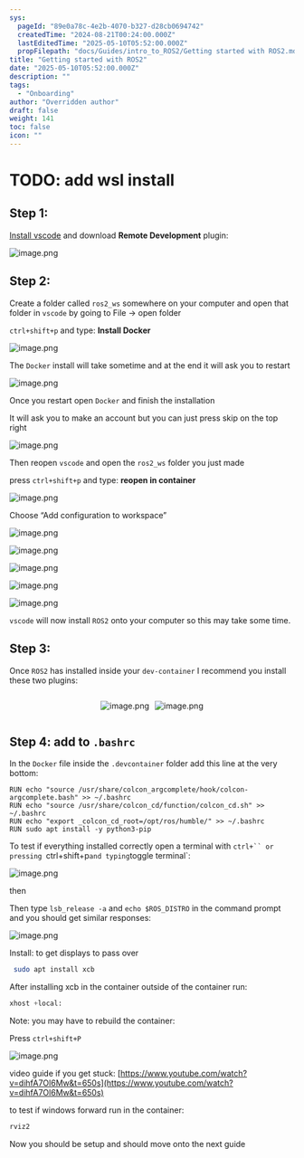 ```yaml
---
sys:
  pageId: "89e0a78c-4e2b-4070-b327-d28cb0694742"
  createdTime: "2024-08-21T00:24:00.000Z"
  lastEditedTime: "2025-05-10T05:52:00.000Z"
  propFilepath: "docs/Guides/intro_to_ROS2/Getting started with ROS2.md"
title: "Getting started with ROS2"
date: "2025-05-10T05:52:00.000Z"
description: ""
tags:
  - "Onboarding"
author: "Overridden author"
draft: false
weight: 141
toc: false
icon: ""
---
```


# TODO: add wsl install

## Step 1:

[Install vscode](https://code.visualstudio.com/download) and download **Remote Development** plugin:

![image.png](https://prod-files-secure.s3.us-west-2.amazonaws.com/d518164a-d88e-44d1-a4ee-3adb3bd8bce0/efb52993-1881-4a40-b95e-6f020334f022/image.png?X-Amz-Algorithm=AWS4-HMAC-SHA256&X-Amz-Content-Sha256=UNSIGNED-PAYLOAD&X-Amz-Credential=ASIAZI2LB466VIRI5BU7%2F20250619%2Fus-west-2%2Fs3%2Faws4_request&X-Amz-Date=20250619T161031Z&X-Amz-Expires=3600&X-Amz-Security-Token=IQoJb3JpZ2luX2VjEMD%2F%2F%2F%2F%2F%2F%2F%2F%2F%2FwEaCXVzLXdlc3QtMiJGMEQCIFviD0CfkzxkIUGDHRW30HP%2FNscG8FJYM8T0IFhgEH0MAiA6m13AmGICzM47Ds9ViogXPgm7%2FdH0VRnga7JSbMcZpSqIBAip%2F%2F%2F%2F%2F%2F%2F%2F%2F%2F8BEAAaDDYzNzQyMzE4MzgwNSIMYldSqrw8E3RPBOxSKtwDd9CZZr6QQVnUS7qKVXdstdFJphKERVY7GVYl8bgb7fGwU8cDxTheG2AXyuvCnnzDUx1D9UlPIwDvVSdvTCIbadbAp41n5Dz3LHD%2BSaDY2hDKYJmD1GG5VSxAYlFc%2FpoPygdG4RDsDo%2Ba%2FzJTrMv9x71dqlRyLIu0A5cD3%2B9Puon0Rg0dRW4LkcP2iLSOtEUGwLZ%2Bk07tWxC5GMSHrcJSVrO0k%2FHZtyUWTHe8XecawzzjdSYaoSaU1oBjfN2Y4ITuZ8yK%2BshG3eE7rNHDBvLP7tRqB7oerj%2F7XMdG01gjU4w3U8df7IKW7Z0rVxvKG0OETNuA3wF5iq2A9lo3Hfi7S6ttrcHpCJMAfjR2o4DthxlPWARNQRo9QGNWBQYapHEdiS2Z7OoJPbrGdjxkUcJvVyC65rHhV22Oi7s906bK6HfnNs51wgHm4%2B8T2VfBRn8FTmm9gvprS81oWi8M%2FEmzCw4ahSA1E2mQBlUxU73wjNn9tGU%2BAKQCD2yM9x5ZE%2BrP3b0NKcydasr3Ax2yW5zp58f%2BOGjI4eychl5LEe0%2B3hb6%2F%2FWZQCVRB82MlwtbRrkHlf8150LrPyhAxzt2A9X424rLLRnJfxtw7pqc81OvW2tHo7kxDVegaCzQHs8w5t3QwgY6pgER8TAGZEAaNfq5PxJFCHuwMWolPPZA%2FNGYhipSwWAXYb4QaULjwIyy0nmocIzQgyt%2F0zrnb5f8oufeBN7wjCKW1WVfyNncxxavygoCPNA5bY0zcRoxZoOe1lhwGnwuFcV2uu2DNYSb9EOfRdm2ize%2F0RDWcSExbrfoj6fqB0%2BMPYx1B1Ro6u3mwVoDaC2Kn2uWOkdr0j2%2B0EFjz5mNZz4M3oJjKbl3&X-Amz-Signature=0dcdec17bff85a9145645f6f5777ffbd6344240e26b3e19e166fb500f31a6d86&X-Amz-SignedHeaders=host&x-amz-checksum-mode=ENABLED&x-id=GetObject)

## Step 2:

Create a folder called `ros2_ws` somewhere on your computer and open that folder in `vscode` by going to File → open folder 

`ctrl+shift+p` and type: **Install Docker**

![image.png](https://prod-files-secure.s3.us-west-2.amazonaws.com/d518164a-d88e-44d1-a4ee-3adb3bd8bce0/2269dc0e-1cd5-47ff-bceb-c04ad9b2eab0/image.png?X-Amz-Algorithm=AWS4-HMAC-SHA256&X-Amz-Content-Sha256=UNSIGNED-PAYLOAD&X-Amz-Credential=ASIAZI2LB466VIRI5BU7%2F20250619%2Fus-west-2%2Fs3%2Faws4_request&X-Amz-Date=20250619T161031Z&X-Amz-Expires=3600&X-Amz-Security-Token=IQoJb3JpZ2luX2VjEMD%2F%2F%2F%2F%2F%2F%2F%2F%2F%2FwEaCXVzLXdlc3QtMiJGMEQCIFviD0CfkzxkIUGDHRW30HP%2FNscG8FJYM8T0IFhgEH0MAiA6m13AmGICzM47Ds9ViogXPgm7%2FdH0VRnga7JSbMcZpSqIBAip%2F%2F%2F%2F%2F%2F%2F%2F%2F%2F8BEAAaDDYzNzQyMzE4MzgwNSIMYldSqrw8E3RPBOxSKtwDd9CZZr6QQVnUS7qKVXdstdFJphKERVY7GVYl8bgb7fGwU8cDxTheG2AXyuvCnnzDUx1D9UlPIwDvVSdvTCIbadbAp41n5Dz3LHD%2BSaDY2hDKYJmD1GG5VSxAYlFc%2FpoPygdG4RDsDo%2Ba%2FzJTrMv9x71dqlRyLIu0A5cD3%2B9Puon0Rg0dRW4LkcP2iLSOtEUGwLZ%2Bk07tWxC5GMSHrcJSVrO0k%2FHZtyUWTHe8XecawzzjdSYaoSaU1oBjfN2Y4ITuZ8yK%2BshG3eE7rNHDBvLP7tRqB7oerj%2F7XMdG01gjU4w3U8df7IKW7Z0rVxvKG0OETNuA3wF5iq2A9lo3Hfi7S6ttrcHpCJMAfjR2o4DthxlPWARNQRo9QGNWBQYapHEdiS2Z7OoJPbrGdjxkUcJvVyC65rHhV22Oi7s906bK6HfnNs51wgHm4%2B8T2VfBRn8FTmm9gvprS81oWi8M%2FEmzCw4ahSA1E2mQBlUxU73wjNn9tGU%2BAKQCD2yM9x5ZE%2BrP3b0NKcydasr3Ax2yW5zp58f%2BOGjI4eychl5LEe0%2B3hb6%2F%2FWZQCVRB82MlwtbRrkHlf8150LrPyhAxzt2A9X424rLLRnJfxtw7pqc81OvW2tHo7kxDVegaCzQHs8w5t3QwgY6pgER8TAGZEAaNfq5PxJFCHuwMWolPPZA%2FNGYhipSwWAXYb4QaULjwIyy0nmocIzQgyt%2F0zrnb5f8oufeBN7wjCKW1WVfyNncxxavygoCPNA5bY0zcRoxZoOe1lhwGnwuFcV2uu2DNYSb9EOfRdm2ize%2F0RDWcSExbrfoj6fqB0%2BMPYx1B1Ro6u3mwVoDaC2Kn2uWOkdr0j2%2B0EFjz5mNZz4M3oJjKbl3&X-Amz-Signature=9e00f39109a943cb221f74ee48eab0e3e4b88eed2e60bc0a89193351c890bd95&X-Amz-SignedHeaders=host&x-amz-checksum-mode=ENABLED&x-id=GetObject)

The `Docker` install will take sometime and at the end it will ask you to restart

![image.png](https://prod-files-secure.s3.us-west-2.amazonaws.com/d518164a-d88e-44d1-a4ee-3adb3bd8bce0/ed233f78-be33-4b1f-b89c-9c346c0e961e/image.png?X-Amz-Algorithm=AWS4-HMAC-SHA256&X-Amz-Content-Sha256=UNSIGNED-PAYLOAD&X-Amz-Credential=ASIAZI2LB466VIRI5BU7%2F20250619%2Fus-west-2%2Fs3%2Faws4_request&X-Amz-Date=20250619T161031Z&X-Amz-Expires=3600&X-Amz-Security-Token=IQoJb3JpZ2luX2VjEMD%2F%2F%2F%2F%2F%2F%2F%2F%2F%2FwEaCXVzLXdlc3QtMiJGMEQCIFviD0CfkzxkIUGDHRW30HP%2FNscG8FJYM8T0IFhgEH0MAiA6m13AmGICzM47Ds9ViogXPgm7%2FdH0VRnga7JSbMcZpSqIBAip%2F%2F%2F%2F%2F%2F%2F%2F%2F%2F8BEAAaDDYzNzQyMzE4MzgwNSIMYldSqrw8E3RPBOxSKtwDd9CZZr6QQVnUS7qKVXdstdFJphKERVY7GVYl8bgb7fGwU8cDxTheG2AXyuvCnnzDUx1D9UlPIwDvVSdvTCIbadbAp41n5Dz3LHD%2BSaDY2hDKYJmD1GG5VSxAYlFc%2FpoPygdG4RDsDo%2Ba%2FzJTrMv9x71dqlRyLIu0A5cD3%2B9Puon0Rg0dRW4LkcP2iLSOtEUGwLZ%2Bk07tWxC5GMSHrcJSVrO0k%2FHZtyUWTHe8XecawzzjdSYaoSaU1oBjfN2Y4ITuZ8yK%2BshG3eE7rNHDBvLP7tRqB7oerj%2F7XMdG01gjU4w3U8df7IKW7Z0rVxvKG0OETNuA3wF5iq2A9lo3Hfi7S6ttrcHpCJMAfjR2o4DthxlPWARNQRo9QGNWBQYapHEdiS2Z7OoJPbrGdjxkUcJvVyC65rHhV22Oi7s906bK6HfnNs51wgHm4%2B8T2VfBRn8FTmm9gvprS81oWi8M%2FEmzCw4ahSA1E2mQBlUxU73wjNn9tGU%2BAKQCD2yM9x5ZE%2BrP3b0NKcydasr3Ax2yW5zp58f%2BOGjI4eychl5LEe0%2B3hb6%2F%2FWZQCVRB82MlwtbRrkHlf8150LrPyhAxzt2A9X424rLLRnJfxtw7pqc81OvW2tHo7kxDVegaCzQHs8w5t3QwgY6pgER8TAGZEAaNfq5PxJFCHuwMWolPPZA%2FNGYhipSwWAXYb4QaULjwIyy0nmocIzQgyt%2F0zrnb5f8oufeBN7wjCKW1WVfyNncxxavygoCPNA5bY0zcRoxZoOe1lhwGnwuFcV2uu2DNYSb9EOfRdm2ize%2F0RDWcSExbrfoj6fqB0%2BMPYx1B1Ro6u3mwVoDaC2Kn2uWOkdr0j2%2B0EFjz5mNZz4M3oJjKbl3&X-Amz-Signature=81d1108a63b2ac47d5b4c89f8bfb97fed6bfa175d5bb8038502c1d311dc76d1d&X-Amz-SignedHeaders=host&x-amz-checksum-mode=ENABLED&x-id=GetObject)

Once you restart open `Docker` and finish the installation

It will ask you to make an account but you can just press skip on the top right

![image.png](https://prod-files-secure.s3.us-west-2.amazonaws.com/d518164a-d88e-44d1-a4ee-3adb3bd8bce0/21010ad9-1659-4fd9-9f59-9932a09b2a3d/image.png?X-Amz-Algorithm=AWS4-HMAC-SHA256&X-Amz-Content-Sha256=UNSIGNED-PAYLOAD&X-Amz-Credential=ASIAZI2LB466VIRI5BU7%2F20250619%2Fus-west-2%2Fs3%2Faws4_request&X-Amz-Date=20250619T161031Z&X-Amz-Expires=3600&X-Amz-Security-Token=IQoJb3JpZ2luX2VjEMD%2F%2F%2F%2F%2F%2F%2F%2F%2F%2FwEaCXVzLXdlc3QtMiJGMEQCIFviD0CfkzxkIUGDHRW30HP%2FNscG8FJYM8T0IFhgEH0MAiA6m13AmGICzM47Ds9ViogXPgm7%2FdH0VRnga7JSbMcZpSqIBAip%2F%2F%2F%2F%2F%2F%2F%2F%2F%2F8BEAAaDDYzNzQyMzE4MzgwNSIMYldSqrw8E3RPBOxSKtwDd9CZZr6QQVnUS7qKVXdstdFJphKERVY7GVYl8bgb7fGwU8cDxTheG2AXyuvCnnzDUx1D9UlPIwDvVSdvTCIbadbAp41n5Dz3LHD%2BSaDY2hDKYJmD1GG5VSxAYlFc%2FpoPygdG4RDsDo%2Ba%2FzJTrMv9x71dqlRyLIu0A5cD3%2B9Puon0Rg0dRW4LkcP2iLSOtEUGwLZ%2Bk07tWxC5GMSHrcJSVrO0k%2FHZtyUWTHe8XecawzzjdSYaoSaU1oBjfN2Y4ITuZ8yK%2BshG3eE7rNHDBvLP7tRqB7oerj%2F7XMdG01gjU4w3U8df7IKW7Z0rVxvKG0OETNuA3wF5iq2A9lo3Hfi7S6ttrcHpCJMAfjR2o4DthxlPWARNQRo9QGNWBQYapHEdiS2Z7OoJPbrGdjxkUcJvVyC65rHhV22Oi7s906bK6HfnNs51wgHm4%2B8T2VfBRn8FTmm9gvprS81oWi8M%2FEmzCw4ahSA1E2mQBlUxU73wjNn9tGU%2BAKQCD2yM9x5ZE%2BrP3b0NKcydasr3Ax2yW5zp58f%2BOGjI4eychl5LEe0%2B3hb6%2F%2FWZQCVRB82MlwtbRrkHlf8150LrPyhAxzt2A9X424rLLRnJfxtw7pqc81OvW2tHo7kxDVegaCzQHs8w5t3QwgY6pgER8TAGZEAaNfq5PxJFCHuwMWolPPZA%2FNGYhipSwWAXYb4QaULjwIyy0nmocIzQgyt%2F0zrnb5f8oufeBN7wjCKW1WVfyNncxxavygoCPNA5bY0zcRoxZoOe1lhwGnwuFcV2uu2DNYSb9EOfRdm2ize%2F0RDWcSExbrfoj6fqB0%2BMPYx1B1Ro6u3mwVoDaC2Kn2uWOkdr0j2%2B0EFjz5mNZz4M3oJjKbl3&X-Amz-Signature=6962f73b1756038c30d87f48c495e5f3994ce2c4904cbeaaa503ee42b5f4a26f&X-Amz-SignedHeaders=host&x-amz-checksum-mode=ENABLED&x-id=GetObject)

Then reopen `vscode` and open the `ros2_ws` folder you just made

press `ctrl+shift+p` and type: **reopen in container**

![image.png](https://prod-files-secure.s3.us-west-2.amazonaws.com/d518164a-d88e-44d1-a4ee-3adb3bd8bce0/4e93b8c2-41ad-488c-8095-c74205196118/image.png?X-Amz-Algorithm=AWS4-HMAC-SHA256&X-Amz-Content-Sha256=UNSIGNED-PAYLOAD&X-Amz-Credential=ASIAZI2LB466VIRI5BU7%2F20250619%2Fus-west-2%2Fs3%2Faws4_request&X-Amz-Date=20250619T161031Z&X-Amz-Expires=3600&X-Amz-Security-Token=IQoJb3JpZ2luX2VjEMD%2F%2F%2F%2F%2F%2F%2F%2F%2F%2FwEaCXVzLXdlc3QtMiJGMEQCIFviD0CfkzxkIUGDHRW30HP%2FNscG8FJYM8T0IFhgEH0MAiA6m13AmGICzM47Ds9ViogXPgm7%2FdH0VRnga7JSbMcZpSqIBAip%2F%2F%2F%2F%2F%2F%2F%2F%2F%2F8BEAAaDDYzNzQyMzE4MzgwNSIMYldSqrw8E3RPBOxSKtwDd9CZZr6QQVnUS7qKVXdstdFJphKERVY7GVYl8bgb7fGwU8cDxTheG2AXyuvCnnzDUx1D9UlPIwDvVSdvTCIbadbAp41n5Dz3LHD%2BSaDY2hDKYJmD1GG5VSxAYlFc%2FpoPygdG4RDsDo%2Ba%2FzJTrMv9x71dqlRyLIu0A5cD3%2B9Puon0Rg0dRW4LkcP2iLSOtEUGwLZ%2Bk07tWxC5GMSHrcJSVrO0k%2FHZtyUWTHe8XecawzzjdSYaoSaU1oBjfN2Y4ITuZ8yK%2BshG3eE7rNHDBvLP7tRqB7oerj%2F7XMdG01gjU4w3U8df7IKW7Z0rVxvKG0OETNuA3wF5iq2A9lo3Hfi7S6ttrcHpCJMAfjR2o4DthxlPWARNQRo9QGNWBQYapHEdiS2Z7OoJPbrGdjxkUcJvVyC65rHhV22Oi7s906bK6HfnNs51wgHm4%2B8T2VfBRn8FTmm9gvprS81oWi8M%2FEmzCw4ahSA1E2mQBlUxU73wjNn9tGU%2BAKQCD2yM9x5ZE%2BrP3b0NKcydasr3Ax2yW5zp58f%2BOGjI4eychl5LEe0%2B3hb6%2F%2FWZQCVRB82MlwtbRrkHlf8150LrPyhAxzt2A9X424rLLRnJfxtw7pqc81OvW2tHo7kxDVegaCzQHs8w5t3QwgY6pgER8TAGZEAaNfq5PxJFCHuwMWolPPZA%2FNGYhipSwWAXYb4QaULjwIyy0nmocIzQgyt%2F0zrnb5f8oufeBN7wjCKW1WVfyNncxxavygoCPNA5bY0zcRoxZoOe1lhwGnwuFcV2uu2DNYSb9EOfRdm2ize%2F0RDWcSExbrfoj6fqB0%2BMPYx1B1Ro6u3mwVoDaC2Kn2uWOkdr0j2%2B0EFjz5mNZz4M3oJjKbl3&X-Amz-Signature=bacced95a4e840ede7373ccbda32941de7a8c8699af2190d4e3fcb1939c8cbbc&X-Amz-SignedHeaders=host&x-amz-checksum-mode=ENABLED&x-id=GetObject)

Choose “Add configuration to workspace”

![image.png](https://prod-files-secure.s3.us-west-2.amazonaws.com/d518164a-d88e-44d1-a4ee-3adb3bd8bce0/9560b282-5060-4989-ba37-97e7b2c22476/image.png?X-Amz-Algorithm=AWS4-HMAC-SHA256&X-Amz-Content-Sha256=UNSIGNED-PAYLOAD&X-Amz-Credential=ASIAZI2LB466VIRI5BU7%2F20250619%2Fus-west-2%2Fs3%2Faws4_request&X-Amz-Date=20250619T161031Z&X-Amz-Expires=3600&X-Amz-Security-Token=IQoJb3JpZ2luX2VjEMD%2F%2F%2F%2F%2F%2F%2F%2F%2F%2FwEaCXVzLXdlc3QtMiJGMEQCIFviD0CfkzxkIUGDHRW30HP%2FNscG8FJYM8T0IFhgEH0MAiA6m13AmGICzM47Ds9ViogXPgm7%2FdH0VRnga7JSbMcZpSqIBAip%2F%2F%2F%2F%2F%2F%2F%2F%2F%2F8BEAAaDDYzNzQyMzE4MzgwNSIMYldSqrw8E3RPBOxSKtwDd9CZZr6QQVnUS7qKVXdstdFJphKERVY7GVYl8bgb7fGwU8cDxTheG2AXyuvCnnzDUx1D9UlPIwDvVSdvTCIbadbAp41n5Dz3LHD%2BSaDY2hDKYJmD1GG5VSxAYlFc%2FpoPygdG4RDsDo%2Ba%2FzJTrMv9x71dqlRyLIu0A5cD3%2B9Puon0Rg0dRW4LkcP2iLSOtEUGwLZ%2Bk07tWxC5GMSHrcJSVrO0k%2FHZtyUWTHe8XecawzzjdSYaoSaU1oBjfN2Y4ITuZ8yK%2BshG3eE7rNHDBvLP7tRqB7oerj%2F7XMdG01gjU4w3U8df7IKW7Z0rVxvKG0OETNuA3wF5iq2A9lo3Hfi7S6ttrcHpCJMAfjR2o4DthxlPWARNQRo9QGNWBQYapHEdiS2Z7OoJPbrGdjxkUcJvVyC65rHhV22Oi7s906bK6HfnNs51wgHm4%2B8T2VfBRn8FTmm9gvprS81oWi8M%2FEmzCw4ahSA1E2mQBlUxU73wjNn9tGU%2BAKQCD2yM9x5ZE%2BrP3b0NKcydasr3Ax2yW5zp58f%2BOGjI4eychl5LEe0%2B3hb6%2F%2FWZQCVRB82MlwtbRrkHlf8150LrPyhAxzt2A9X424rLLRnJfxtw7pqc81OvW2tHo7kxDVegaCzQHs8w5t3QwgY6pgER8TAGZEAaNfq5PxJFCHuwMWolPPZA%2FNGYhipSwWAXYb4QaULjwIyy0nmocIzQgyt%2F0zrnb5f8oufeBN7wjCKW1WVfyNncxxavygoCPNA5bY0zcRoxZoOe1lhwGnwuFcV2uu2DNYSb9EOfRdm2ize%2F0RDWcSExbrfoj6fqB0%2BMPYx1B1Ro6u3mwVoDaC2Kn2uWOkdr0j2%2B0EFjz5mNZz4M3oJjKbl3&X-Amz-Signature=390d36afe2950ce2927e362e96766693a8958994d2f05c93a2d1ca1beabea6df&X-Amz-SignedHeaders=host&x-amz-checksum-mode=ENABLED&x-id=GetObject)

![image.png](https://prod-files-secure.s3.us-west-2.amazonaws.com/d518164a-d88e-44d1-a4ee-3adb3bd8bce0/2ee63f81-886b-48e8-a553-dc6e5eac99e4/image.png?X-Amz-Algorithm=AWS4-HMAC-SHA256&X-Amz-Content-Sha256=UNSIGNED-PAYLOAD&X-Amz-Credential=ASIAZI2LB466VIRI5BU7%2F20250619%2Fus-west-2%2Fs3%2Faws4_request&X-Amz-Date=20250619T161031Z&X-Amz-Expires=3600&X-Amz-Security-Token=IQoJb3JpZ2luX2VjEMD%2F%2F%2F%2F%2F%2F%2F%2F%2F%2FwEaCXVzLXdlc3QtMiJGMEQCIFviD0CfkzxkIUGDHRW30HP%2FNscG8FJYM8T0IFhgEH0MAiA6m13AmGICzM47Ds9ViogXPgm7%2FdH0VRnga7JSbMcZpSqIBAip%2F%2F%2F%2F%2F%2F%2F%2F%2F%2F8BEAAaDDYzNzQyMzE4MzgwNSIMYldSqrw8E3RPBOxSKtwDd9CZZr6QQVnUS7qKVXdstdFJphKERVY7GVYl8bgb7fGwU8cDxTheG2AXyuvCnnzDUx1D9UlPIwDvVSdvTCIbadbAp41n5Dz3LHD%2BSaDY2hDKYJmD1GG5VSxAYlFc%2FpoPygdG4RDsDo%2Ba%2FzJTrMv9x71dqlRyLIu0A5cD3%2B9Puon0Rg0dRW4LkcP2iLSOtEUGwLZ%2Bk07tWxC5GMSHrcJSVrO0k%2FHZtyUWTHe8XecawzzjdSYaoSaU1oBjfN2Y4ITuZ8yK%2BshG3eE7rNHDBvLP7tRqB7oerj%2F7XMdG01gjU4w3U8df7IKW7Z0rVxvKG0OETNuA3wF5iq2A9lo3Hfi7S6ttrcHpCJMAfjR2o4DthxlPWARNQRo9QGNWBQYapHEdiS2Z7OoJPbrGdjxkUcJvVyC65rHhV22Oi7s906bK6HfnNs51wgHm4%2B8T2VfBRn8FTmm9gvprS81oWi8M%2FEmzCw4ahSA1E2mQBlUxU73wjNn9tGU%2BAKQCD2yM9x5ZE%2BrP3b0NKcydasr3Ax2yW5zp58f%2BOGjI4eychl5LEe0%2B3hb6%2F%2FWZQCVRB82MlwtbRrkHlf8150LrPyhAxzt2A9X424rLLRnJfxtw7pqc81OvW2tHo7kxDVegaCzQHs8w5t3QwgY6pgER8TAGZEAaNfq5PxJFCHuwMWolPPZA%2FNGYhipSwWAXYb4QaULjwIyy0nmocIzQgyt%2F0zrnb5f8oufeBN7wjCKW1WVfyNncxxavygoCPNA5bY0zcRoxZoOe1lhwGnwuFcV2uu2DNYSb9EOfRdm2ize%2F0RDWcSExbrfoj6fqB0%2BMPYx1B1Ro6u3mwVoDaC2Kn2uWOkdr0j2%2B0EFjz5mNZz4M3oJjKbl3&X-Amz-Signature=77502fd2fa96355db57cf902274f8eed98f51d813b9ce0678ad02306e616c881&X-Amz-SignedHeaders=host&x-amz-checksum-mode=ENABLED&x-id=GetObject)

![image.png](https://prod-files-secure.s3.us-west-2.amazonaws.com/d518164a-d88e-44d1-a4ee-3adb3bd8bce0/ae1580b2-b048-407e-aed9-b584224a7a04/image.png?X-Amz-Algorithm=AWS4-HMAC-SHA256&X-Amz-Content-Sha256=UNSIGNED-PAYLOAD&X-Amz-Credential=ASIAZI2LB466VIRI5BU7%2F20250619%2Fus-west-2%2Fs3%2Faws4_request&X-Amz-Date=20250619T161031Z&X-Amz-Expires=3600&X-Amz-Security-Token=IQoJb3JpZ2luX2VjEMD%2F%2F%2F%2F%2F%2F%2F%2F%2F%2FwEaCXVzLXdlc3QtMiJGMEQCIFviD0CfkzxkIUGDHRW30HP%2FNscG8FJYM8T0IFhgEH0MAiA6m13AmGICzM47Ds9ViogXPgm7%2FdH0VRnga7JSbMcZpSqIBAip%2F%2F%2F%2F%2F%2F%2F%2F%2F%2F8BEAAaDDYzNzQyMzE4MzgwNSIMYldSqrw8E3RPBOxSKtwDd9CZZr6QQVnUS7qKVXdstdFJphKERVY7GVYl8bgb7fGwU8cDxTheG2AXyuvCnnzDUx1D9UlPIwDvVSdvTCIbadbAp41n5Dz3LHD%2BSaDY2hDKYJmD1GG5VSxAYlFc%2FpoPygdG4RDsDo%2Ba%2FzJTrMv9x71dqlRyLIu0A5cD3%2B9Puon0Rg0dRW4LkcP2iLSOtEUGwLZ%2Bk07tWxC5GMSHrcJSVrO0k%2FHZtyUWTHe8XecawzzjdSYaoSaU1oBjfN2Y4ITuZ8yK%2BshG3eE7rNHDBvLP7tRqB7oerj%2F7XMdG01gjU4w3U8df7IKW7Z0rVxvKG0OETNuA3wF5iq2A9lo3Hfi7S6ttrcHpCJMAfjR2o4DthxlPWARNQRo9QGNWBQYapHEdiS2Z7OoJPbrGdjxkUcJvVyC65rHhV22Oi7s906bK6HfnNs51wgHm4%2B8T2VfBRn8FTmm9gvprS81oWi8M%2FEmzCw4ahSA1E2mQBlUxU73wjNn9tGU%2BAKQCD2yM9x5ZE%2BrP3b0NKcydasr3Ax2yW5zp58f%2BOGjI4eychl5LEe0%2B3hb6%2F%2FWZQCVRB82MlwtbRrkHlf8150LrPyhAxzt2A9X424rLLRnJfxtw7pqc81OvW2tHo7kxDVegaCzQHs8w5t3QwgY6pgER8TAGZEAaNfq5PxJFCHuwMWolPPZA%2FNGYhipSwWAXYb4QaULjwIyy0nmocIzQgyt%2F0zrnb5f8oufeBN7wjCKW1WVfyNncxxavygoCPNA5bY0zcRoxZoOe1lhwGnwuFcV2uu2DNYSb9EOfRdm2ize%2F0RDWcSExbrfoj6fqB0%2BMPYx1B1Ro6u3mwVoDaC2Kn2uWOkdr0j2%2B0EFjz5mNZz4M3oJjKbl3&X-Amz-Signature=d8defa895155b0bcdc85d12f1beca307a5b72a2293fe205a6bec5b353d52f662&X-Amz-SignedHeaders=host&x-amz-checksum-mode=ENABLED&x-id=GetObject)

![image.png](https://prod-files-secure.s3.us-west-2.amazonaws.com/d518164a-d88e-44d1-a4ee-3adb3bd8bce0/53255b28-f75e-430f-b9e3-c0ac8577e42b/image.png?X-Amz-Algorithm=AWS4-HMAC-SHA256&X-Amz-Content-Sha256=UNSIGNED-PAYLOAD&X-Amz-Credential=ASIAZI2LB466VIRI5BU7%2F20250619%2Fus-west-2%2Fs3%2Faws4_request&X-Amz-Date=20250619T161030Z&X-Amz-Expires=3600&X-Amz-Security-Token=IQoJb3JpZ2luX2VjEMD%2F%2F%2F%2F%2F%2F%2F%2F%2F%2FwEaCXVzLXdlc3QtMiJGMEQCIFviD0CfkzxkIUGDHRW30HP%2FNscG8FJYM8T0IFhgEH0MAiA6m13AmGICzM47Ds9ViogXPgm7%2FdH0VRnga7JSbMcZpSqIBAip%2F%2F%2F%2F%2F%2F%2F%2F%2F%2F8BEAAaDDYzNzQyMzE4MzgwNSIMYldSqrw8E3RPBOxSKtwDd9CZZr6QQVnUS7qKVXdstdFJphKERVY7GVYl8bgb7fGwU8cDxTheG2AXyuvCnnzDUx1D9UlPIwDvVSdvTCIbadbAp41n5Dz3LHD%2BSaDY2hDKYJmD1GG5VSxAYlFc%2FpoPygdG4RDsDo%2Ba%2FzJTrMv9x71dqlRyLIu0A5cD3%2B9Puon0Rg0dRW4LkcP2iLSOtEUGwLZ%2Bk07tWxC5GMSHrcJSVrO0k%2FHZtyUWTHe8XecawzzjdSYaoSaU1oBjfN2Y4ITuZ8yK%2BshG3eE7rNHDBvLP7tRqB7oerj%2F7XMdG01gjU4w3U8df7IKW7Z0rVxvKG0OETNuA3wF5iq2A9lo3Hfi7S6ttrcHpCJMAfjR2o4DthxlPWARNQRo9QGNWBQYapHEdiS2Z7OoJPbrGdjxkUcJvVyC65rHhV22Oi7s906bK6HfnNs51wgHm4%2B8T2VfBRn8FTmm9gvprS81oWi8M%2FEmzCw4ahSA1E2mQBlUxU73wjNn9tGU%2BAKQCD2yM9x5ZE%2BrP3b0NKcydasr3Ax2yW5zp58f%2BOGjI4eychl5LEe0%2B3hb6%2F%2FWZQCVRB82MlwtbRrkHlf8150LrPyhAxzt2A9X424rLLRnJfxtw7pqc81OvW2tHo7kxDVegaCzQHs8w5t3QwgY6pgER8TAGZEAaNfq5PxJFCHuwMWolPPZA%2FNGYhipSwWAXYb4QaULjwIyy0nmocIzQgyt%2F0zrnb5f8oufeBN7wjCKW1WVfyNncxxavygoCPNA5bY0zcRoxZoOe1lhwGnwuFcV2uu2DNYSb9EOfRdm2ize%2F0RDWcSExbrfoj6fqB0%2BMPYx1B1Ro6u3mwVoDaC2Kn2uWOkdr0j2%2B0EFjz5mNZz4M3oJjKbl3&X-Amz-Signature=d863f34803d33d110e0282e57903c5915ee9253578342f8af9f3d6f2d0587c15&X-Amz-SignedHeaders=host&x-amz-checksum-mode=ENABLED&x-id=GetObject)

![image.png](https://prod-files-secure.s3.us-west-2.amazonaws.com/d518164a-d88e-44d1-a4ee-3adb3bd8bce0/7c562767-5af9-4ffb-97d1-327bcdf4ee00/image.png?X-Amz-Algorithm=AWS4-HMAC-SHA256&X-Amz-Content-Sha256=UNSIGNED-PAYLOAD&X-Amz-Credential=ASIAZI2LB466VIRI5BU7%2F20250619%2Fus-west-2%2Fs3%2Faws4_request&X-Amz-Date=20250619T161030Z&X-Amz-Expires=3600&X-Amz-Security-Token=IQoJb3JpZ2luX2VjEMD%2F%2F%2F%2F%2F%2F%2F%2F%2F%2FwEaCXVzLXdlc3QtMiJGMEQCIFviD0CfkzxkIUGDHRW30HP%2FNscG8FJYM8T0IFhgEH0MAiA6m13AmGICzM47Ds9ViogXPgm7%2FdH0VRnga7JSbMcZpSqIBAip%2F%2F%2F%2F%2F%2F%2F%2F%2F%2F8BEAAaDDYzNzQyMzE4MzgwNSIMYldSqrw8E3RPBOxSKtwDd9CZZr6QQVnUS7qKVXdstdFJphKERVY7GVYl8bgb7fGwU8cDxTheG2AXyuvCnnzDUx1D9UlPIwDvVSdvTCIbadbAp41n5Dz3LHD%2BSaDY2hDKYJmD1GG5VSxAYlFc%2FpoPygdG4RDsDo%2Ba%2FzJTrMv9x71dqlRyLIu0A5cD3%2B9Puon0Rg0dRW4LkcP2iLSOtEUGwLZ%2Bk07tWxC5GMSHrcJSVrO0k%2FHZtyUWTHe8XecawzzjdSYaoSaU1oBjfN2Y4ITuZ8yK%2BshG3eE7rNHDBvLP7tRqB7oerj%2F7XMdG01gjU4w3U8df7IKW7Z0rVxvKG0OETNuA3wF5iq2A9lo3Hfi7S6ttrcHpCJMAfjR2o4DthxlPWARNQRo9QGNWBQYapHEdiS2Z7OoJPbrGdjxkUcJvVyC65rHhV22Oi7s906bK6HfnNs51wgHm4%2B8T2VfBRn8FTmm9gvprS81oWi8M%2FEmzCw4ahSA1E2mQBlUxU73wjNn9tGU%2BAKQCD2yM9x5ZE%2BrP3b0NKcydasr3Ax2yW5zp58f%2BOGjI4eychl5LEe0%2B3hb6%2F%2FWZQCVRB82MlwtbRrkHlf8150LrPyhAxzt2A9X424rLLRnJfxtw7pqc81OvW2tHo7kxDVegaCzQHs8w5t3QwgY6pgER8TAGZEAaNfq5PxJFCHuwMWolPPZA%2FNGYhipSwWAXYb4QaULjwIyy0nmocIzQgyt%2F0zrnb5f8oufeBN7wjCKW1WVfyNncxxavygoCPNA5bY0zcRoxZoOe1lhwGnwuFcV2uu2DNYSb9EOfRdm2ize%2F0RDWcSExbrfoj6fqB0%2BMPYx1B1Ro6u3mwVoDaC2Kn2uWOkdr0j2%2B0EFjz5mNZz4M3oJjKbl3&X-Amz-Signature=575ab674a1fd98fe2ce5ca70e6d52af722c12237797af1f45329873a61fe5a3c&X-Amz-SignedHeaders=host&x-amz-checksum-mode=ENABLED&x-id=GetObject)

`vscode` will now install `ROS2` onto your computer so this may take some time.

## Step 3:

Once `ROS2` has installed inside your `dev-container` I recommend you install these two plugins:

<div style="display: flex;flex-direction: row; column-gap:10px; max-width: 630px;justify-content: center;">
<div>

![image.png](https://prod-files-secure.s3.us-west-2.amazonaws.com/d518164a-d88e-44d1-a4ee-3adb3bd8bce0/3fc3d550-5a54-4ba1-ba6b-faa01cdb7369/image.png?X-Amz-Algorithm=AWS4-HMAC-SHA256&X-Amz-Content-Sha256=UNSIGNED-PAYLOAD&X-Amz-Credential=ASIAZI2LB466SJBIJ6DE%2F20250619%2Fus-west-2%2Fs3%2Faws4_request&X-Amz-Date=20250619T161033Z&X-Amz-Expires=3600&X-Amz-Security-Token=IQoJb3JpZ2luX2VjEMD%2F%2F%2F%2F%2F%2F%2F%2F%2F%2FwEaCXVzLXdlc3QtMiJIMEYCIQDg4kbn96H5ASEK%2FVVg0dUE0eAWvJDmu7iOEIHEDiiGxQIhAJvUP0EWoUiHZ7M4LV98j8sTptlt43bCbCSh6RmFSuN%2BKogECKn%2F%2F%2F%2F%2F%2F%2F%2F%2F%2FwEQABoMNjM3NDIzMTgzODA1Igxw96453eqxJfNF1eYq3AM2fS2HbOcEDMUdZEq1JQq5JUbYjSLHVxh7RybxlbmNS4S7Wl6qSRoHUEXDFPTM%2BA%2FzKIa8zqYv%2B%2BAJcoQh1uHaLB1POfiIuZZVyILAhdrw0O66GbA4DvmyS0dzoO5kHUQi9RtjHLRMkC29jlhhmHZcKM6i93iOmcQgCuLWT2iB6qZJyZsn3yS0ayub8mZaPGf6wREPUh4v9HJsf2GDvLZvFojb%2Bnz7I9ZSXvNJ6EtEHpzb%2BurRJeX594SpZkV3SrpyOMsO2Rd4x2rFekp1KXOq9V23Lda0EYVZHzTcn6gbNIVX0QBgXe7bFmCraFXkC%2FgJfQ66V%2B3tiYC6peq1JasGYP8CRO1%2BlF1bBuwa3R%2B2n13pfFqPGacIIpj%2F6uZyPdvi86t4F8KJCyKeugmOOomVTgkSiStIt8Ti3vMjyQbDAhx6tOD3bLFmXAUGr0QCCTNBn1KoRgShxsFFK%2F3h%2BCkIf1XPSQ0JYTWtiG6QSUVhPGjGGrKSr4RxCBgkNGOu5jV3DMTj2H%2BmWvdezQJWrPfhZ5LWEO6nW3DIEbNOly9di%2FgAe7zzNfU1qk4LYHU39T2zd8GqIdGpn0r%2BTVXtpz6izcB56EAQq78RWGiYg76o9eWytoEwJQIsg4uhhTDc3tDCBjqkAb%2F6wwIpQqtQcQXGjC43ZjKds4i1XBkTbA4jtggcFCPum4yrI12q%2Bp7s8%2BmkwCtjtPlsUBo1b%2FlvVqpCttsZtZXptWyhI81spBuiQp8zCIDHf%2FUwm4WiaPHfb4pIotFMkFw4fGHb4N76mB1eAETFvgPtOad%2BphuizCu4idnwD6%2BnkARCbroBqRGGaq9ubs7kuuedCop4j5Bo4911eq5Bbu0kxq42&X-Amz-Signature=db2ed3d317a8bad3c652b0aa2ff9185c713f10d46387d03681e6362ffe688751&X-Amz-SignedHeaders=host&x-amz-checksum-mode=ENABLED&x-id=GetObject)

</div>
<div>

![image.png](https://prod-files-secure.s3.us-west-2.amazonaws.com/d518164a-d88e-44d1-a4ee-3adb3bd8bce0/d994cc66-13c2-4093-a5a3-f84cf4601a82/image.png?X-Amz-Algorithm=AWS4-HMAC-SHA256&X-Amz-Content-Sha256=UNSIGNED-PAYLOAD&X-Amz-Credential=ASIAZI2LB466QBVEBYQ6%2F20250619%2Fus-west-2%2Fs3%2Faws4_request&X-Amz-Date=20250619T161035Z&X-Amz-Expires=3600&X-Amz-Security-Token=IQoJb3JpZ2luX2VjEMD%2F%2F%2F%2F%2F%2F%2F%2F%2F%2FwEaCXVzLXdlc3QtMiJHMEUCIGGZihZaLD5dUgyeqtkLqlOgwY2SPKx8Mv%2B25p8iw%2FWbAiEAws8mMR63V2knse7%2FJshGj2V6IEH3u5XNc2hbFP4pe98qiAQIqf%2F%2F%2F%2F%2F%2F%2F%2F%2F%2FARAAGgw2Mzc0MjMxODM4MDUiDFQKPd2clPS3gDopUircA6GZgPXb2BYEbBIHMbvc04Os9HLZLzPZsliYMC1UqyrKu%2FbRU%2BKTbFZKAqvkIeZWARq0z%2FRFAD7%2FlxLRmrLCRpMFSZjKG9FC40Tn%2Fp8VpSbni6si%2BwufYDYoOhOSeVuIPx1tza5hUV%2B7vZOGaRBwDTAIJoohZogLrk3LeXLRt70UiQ9hL5KRjg1f6twb7CboZDHVfsXK0H4WPmr%2FbPk8omgbqC2%2FmBUH6ABu7jwwHdt0G9Bd3Z4lg51lFDw2NzR76Y%2BoLfhuEETAVyRu3ldFgL3yx4JwuvEiwnUyXJwAPjeopgNhEWjYzAU6QOC13HHztzc%2FX4vSdea9wcdfO2l677PNcDAd0WrTQqeOlvbTmyVtB8wfmRT1xWYu%2BbLgR5WGYnPiQGSoaIFy3xm2iLmAZfLQ7vfhe1%2BpRcwby%2BHhcI9m%2Bjj98EB1zJKU8fPeQg%2BxzdeD7Ql0Y5I2pLsESjGR2E1hwZeZCoY7Rw0XK7EpDyeAy6DL%2BFJYdCrpZdJ5Ug3oYZswyba0IlXkTUxsB9UpCXERlt%2BeSo7FgVig0v97JHnQRsDcPQtPdd6e69Bz8C%2F90rER14h8x1JB%2BDvdiU98mStwUBk%2Bbwne%2BX6ZSCbhmhpS2Grz2p%2BV8rR7Obb6MLre0MIGOqUB3nelHsptZDs%2B7nEKOwU8Lzbcgebi9wDHXRi6LK2EF9MHdptVCh0GH2Pdor0efFMu7kWQe%2FeCseN2GUWBnBpUGiyetwwYtxiKatt0jVYqmVFBmOlm2%2FyMzpJ8iNxSEp4dCKcM7a%2FTd4a1X78vCZ5aRO9HY6i%2BV9pVnJYDmT3xN5zUVOcyHa60LBeJb%2FKQZi4SGHaQVnpaLzeDsAO9xhYoUXijWYKd&X-Amz-Signature=dd3f06c3fd0b33ee3695b0bfb80e6e0a09f6db0ac905f50c2268db3004af5347&X-Amz-SignedHeaders=host&x-amz-checksum-mode=ENABLED&x-id=GetObject)

</div>
</div>

## Step 4: add to `.bashrc`

In the `Docker` file inside the `.devcontainer` folder add this line at the very bottom: 

```docker
RUN echo "source /usr/share/colcon_argcomplete/hook/colcon-argcomplete.bash" >> ~/.bashrc
RUN echo "source /usr/share/colcon_cd/function/colcon_cd.sh" >> ~/.bashrc
RUN echo "export _colcon_cd_root=/opt/ros/humble/" >> ~/.bashrc
RUN sudo apt install -y python3-pip 
```

To test if everything installed correctly open a terminal with `ctrl+`` or pressing `ctrl+shift+p` and typing `toggle terminal`:

![image.png](https://prod-files-secure.s3.us-west-2.amazonaws.com/d518164a-d88e-44d1-a4ee-3adb3bd8bce0/6a4943d8-b04e-4c02-9a58-775f3384d1a5/image.png?X-Amz-Algorithm=AWS4-HMAC-SHA256&X-Amz-Content-Sha256=UNSIGNED-PAYLOAD&X-Amz-Credential=ASIAZI2LB466VIRI5BU7%2F20250619%2Fus-west-2%2Fs3%2Faws4_request&X-Amz-Date=20250619T161030Z&X-Amz-Expires=3600&X-Amz-Security-Token=IQoJb3JpZ2luX2VjEMD%2F%2F%2F%2F%2F%2F%2F%2F%2F%2FwEaCXVzLXdlc3QtMiJGMEQCIFviD0CfkzxkIUGDHRW30HP%2FNscG8FJYM8T0IFhgEH0MAiA6m13AmGICzM47Ds9ViogXPgm7%2FdH0VRnga7JSbMcZpSqIBAip%2F%2F%2F%2F%2F%2F%2F%2F%2F%2F8BEAAaDDYzNzQyMzE4MzgwNSIMYldSqrw8E3RPBOxSKtwDd9CZZr6QQVnUS7qKVXdstdFJphKERVY7GVYl8bgb7fGwU8cDxTheG2AXyuvCnnzDUx1D9UlPIwDvVSdvTCIbadbAp41n5Dz3LHD%2BSaDY2hDKYJmD1GG5VSxAYlFc%2FpoPygdG4RDsDo%2Ba%2FzJTrMv9x71dqlRyLIu0A5cD3%2B9Puon0Rg0dRW4LkcP2iLSOtEUGwLZ%2Bk07tWxC5GMSHrcJSVrO0k%2FHZtyUWTHe8XecawzzjdSYaoSaU1oBjfN2Y4ITuZ8yK%2BshG3eE7rNHDBvLP7tRqB7oerj%2F7XMdG01gjU4w3U8df7IKW7Z0rVxvKG0OETNuA3wF5iq2A9lo3Hfi7S6ttrcHpCJMAfjR2o4DthxlPWARNQRo9QGNWBQYapHEdiS2Z7OoJPbrGdjxkUcJvVyC65rHhV22Oi7s906bK6HfnNs51wgHm4%2B8T2VfBRn8FTmm9gvprS81oWi8M%2FEmzCw4ahSA1E2mQBlUxU73wjNn9tGU%2BAKQCD2yM9x5ZE%2BrP3b0NKcydasr3Ax2yW5zp58f%2BOGjI4eychl5LEe0%2B3hb6%2F%2FWZQCVRB82MlwtbRrkHlf8150LrPyhAxzt2A9X424rLLRnJfxtw7pqc81OvW2tHo7kxDVegaCzQHs8w5t3QwgY6pgER8TAGZEAaNfq5PxJFCHuwMWolPPZA%2FNGYhipSwWAXYb4QaULjwIyy0nmocIzQgyt%2F0zrnb5f8oufeBN7wjCKW1WVfyNncxxavygoCPNA5bY0zcRoxZoOe1lhwGnwuFcV2uu2DNYSb9EOfRdm2ize%2F0RDWcSExbrfoj6fqB0%2BMPYx1B1Ro6u3mwVoDaC2Kn2uWOkdr0j2%2B0EFjz5mNZz4M3oJjKbl3&X-Amz-Signature=3d74ae752acd458f46fb42ba454375b1743f3309aa64f96f3b0ae7235eac87ce&X-Amz-SignedHeaders=host&x-amz-checksum-mode=ENABLED&x-id=GetObject)

then 

Then type `lsb_release -a` and `echo $ROS_DISTRO` in the command prompt and you should get similar responses:

![image.png](https://prod-files-secure.s3.us-west-2.amazonaws.com/d518164a-d88e-44d1-a4ee-3adb3bd8bce0/3e635dec-a805-4e85-8b9e-d000e5b71a4e/image.png?X-Amz-Algorithm=AWS4-HMAC-SHA256&X-Amz-Content-Sha256=UNSIGNED-PAYLOAD&X-Amz-Credential=ASIAZI2LB466VIRI5BU7%2F20250619%2Fus-west-2%2Fs3%2Faws4_request&X-Amz-Date=20250619T161030Z&X-Amz-Expires=3600&X-Amz-Security-Token=IQoJb3JpZ2luX2VjEMD%2F%2F%2F%2F%2F%2F%2F%2F%2F%2FwEaCXVzLXdlc3QtMiJGMEQCIFviD0CfkzxkIUGDHRW30HP%2FNscG8FJYM8T0IFhgEH0MAiA6m13AmGICzM47Ds9ViogXPgm7%2FdH0VRnga7JSbMcZpSqIBAip%2F%2F%2F%2F%2F%2F%2F%2F%2F%2F8BEAAaDDYzNzQyMzE4MzgwNSIMYldSqrw8E3RPBOxSKtwDd9CZZr6QQVnUS7qKVXdstdFJphKERVY7GVYl8bgb7fGwU8cDxTheG2AXyuvCnnzDUx1D9UlPIwDvVSdvTCIbadbAp41n5Dz3LHD%2BSaDY2hDKYJmD1GG5VSxAYlFc%2FpoPygdG4RDsDo%2Ba%2FzJTrMv9x71dqlRyLIu0A5cD3%2B9Puon0Rg0dRW4LkcP2iLSOtEUGwLZ%2Bk07tWxC5GMSHrcJSVrO0k%2FHZtyUWTHe8XecawzzjdSYaoSaU1oBjfN2Y4ITuZ8yK%2BshG3eE7rNHDBvLP7tRqB7oerj%2F7XMdG01gjU4w3U8df7IKW7Z0rVxvKG0OETNuA3wF5iq2A9lo3Hfi7S6ttrcHpCJMAfjR2o4DthxlPWARNQRo9QGNWBQYapHEdiS2Z7OoJPbrGdjxkUcJvVyC65rHhV22Oi7s906bK6HfnNs51wgHm4%2B8T2VfBRn8FTmm9gvprS81oWi8M%2FEmzCw4ahSA1E2mQBlUxU73wjNn9tGU%2BAKQCD2yM9x5ZE%2BrP3b0NKcydasr3Ax2yW5zp58f%2BOGjI4eychl5LEe0%2B3hb6%2F%2FWZQCVRB82MlwtbRrkHlf8150LrPyhAxzt2A9X424rLLRnJfxtw7pqc81OvW2tHo7kxDVegaCzQHs8w5t3QwgY6pgER8TAGZEAaNfq5PxJFCHuwMWolPPZA%2FNGYhipSwWAXYb4QaULjwIyy0nmocIzQgyt%2F0zrnb5f8oufeBN7wjCKW1WVfyNncxxavygoCPNA5bY0zcRoxZoOe1lhwGnwuFcV2uu2DNYSb9EOfRdm2ize%2F0RDWcSExbrfoj6fqB0%2BMPYx1B1Ro6u3mwVoDaC2Kn2uWOkdr0j2%2B0EFjz5mNZz4M3oJjKbl3&X-Amz-Signature=b4f8e33911dd11ad9ba1ca5d5143c6b8a06db860b760701032cc982ebbe9f7e5&X-Amz-SignedHeaders=host&x-amz-checksum-mode=ENABLED&x-id=GetObject)

Install:  to get displays to pass over

```bash
 sudo apt install xcb
```

After installing xcb in the container outside of the container run:

```python
xhost +local:
```

Note: you may have to rebuild the container:

Press `ctrl+shift+P`

![image.png](https://prod-files-secure.s3.us-west-2.amazonaws.com/d518164a-d88e-44d1-a4ee-3adb3bd8bce0/6c2be660-2618-4c38-9c26-53554f7a0b7b/image.png?X-Amz-Algorithm=AWS4-HMAC-SHA256&X-Amz-Content-Sha256=UNSIGNED-PAYLOAD&X-Amz-Credential=ASIAZI2LB466VIRI5BU7%2F20250619%2Fus-west-2%2Fs3%2Faws4_request&X-Amz-Date=20250619T161031Z&X-Amz-Expires=3600&X-Amz-Security-Token=IQoJb3JpZ2luX2VjEMD%2F%2F%2F%2F%2F%2F%2F%2F%2F%2FwEaCXVzLXdlc3QtMiJGMEQCIFviD0CfkzxkIUGDHRW30HP%2FNscG8FJYM8T0IFhgEH0MAiA6m13AmGICzM47Ds9ViogXPgm7%2FdH0VRnga7JSbMcZpSqIBAip%2F%2F%2F%2F%2F%2F%2F%2F%2F%2F8BEAAaDDYzNzQyMzE4MzgwNSIMYldSqrw8E3RPBOxSKtwDd9CZZr6QQVnUS7qKVXdstdFJphKERVY7GVYl8bgb7fGwU8cDxTheG2AXyuvCnnzDUx1D9UlPIwDvVSdvTCIbadbAp41n5Dz3LHD%2BSaDY2hDKYJmD1GG5VSxAYlFc%2FpoPygdG4RDsDo%2Ba%2FzJTrMv9x71dqlRyLIu0A5cD3%2B9Puon0Rg0dRW4LkcP2iLSOtEUGwLZ%2Bk07tWxC5GMSHrcJSVrO0k%2FHZtyUWTHe8XecawzzjdSYaoSaU1oBjfN2Y4ITuZ8yK%2BshG3eE7rNHDBvLP7tRqB7oerj%2F7XMdG01gjU4w3U8df7IKW7Z0rVxvKG0OETNuA3wF5iq2A9lo3Hfi7S6ttrcHpCJMAfjR2o4DthxlPWARNQRo9QGNWBQYapHEdiS2Z7OoJPbrGdjxkUcJvVyC65rHhV22Oi7s906bK6HfnNs51wgHm4%2B8T2VfBRn8FTmm9gvprS81oWi8M%2FEmzCw4ahSA1E2mQBlUxU73wjNn9tGU%2BAKQCD2yM9x5ZE%2BrP3b0NKcydasr3Ax2yW5zp58f%2BOGjI4eychl5LEe0%2B3hb6%2F%2FWZQCVRB82MlwtbRrkHlf8150LrPyhAxzt2A9X424rLLRnJfxtw7pqc81OvW2tHo7kxDVegaCzQHs8w5t3QwgY6pgER8TAGZEAaNfq5PxJFCHuwMWolPPZA%2FNGYhipSwWAXYb4QaULjwIyy0nmocIzQgyt%2F0zrnb5f8oufeBN7wjCKW1WVfyNncxxavygoCPNA5bY0zcRoxZoOe1lhwGnwuFcV2uu2DNYSb9EOfRdm2ize%2F0RDWcSExbrfoj6fqB0%2BMPYx1B1Ro6u3mwVoDaC2Kn2uWOkdr0j2%2B0EFjz5mNZz4M3oJjKbl3&X-Amz-Signature=31c20f888e77023ba7e0709ad5372b462cdecea388641537d3fb9e025b117934&X-Amz-SignedHeaders=host&x-amz-checksum-mode=ENABLED&x-id=GetObject)

video guide if you get stuck: [https://www.youtube.com/watch?v=dihfA7Ol6Mw&t=650s](https://www.youtube.com/watch?v=dihfA7Ol6Mw&t=650s)

to test if windows forward run in the container:

```bash
rviz2
```

Now you should be setup and should move onto the next guide 
